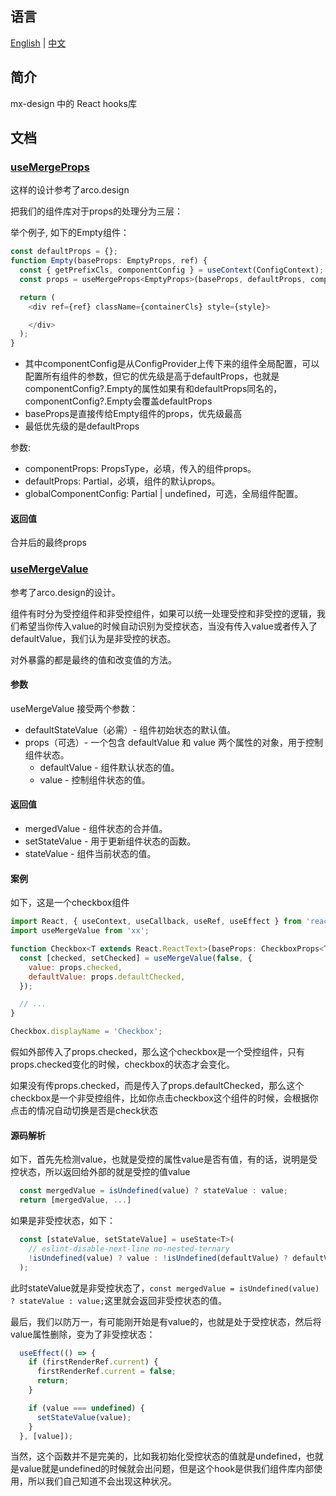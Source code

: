 ## 语言
[English](./README.md) | [中文](./README.zh.md)

## 简介
mx-design 中的 React hooks库


## 文档

### [useMergeProps](./src/useMergeProps.ts)

这样的设计参考了arco.design

把我们的组件库对于props的处理分为三层：

举个例子, 如下的Empty组件：

```javascript
const defaultProps = {};
function Empty(baseProps: EmptyProps, ref) {
  const { getPrefixCls, componentConfig } = useContext(ConfigContext);
  const props = useMergeProps<EmptyProps>(baseProps, defaultProps, componentConfig?.Empty);

  return (
    <div ref={ref} className={containerCls} style={style}>

    </div>
  );
}
```
- 其中componentConfig是从ConfigProvider上传下来的组件全局配置，可以配置所有组件的参数，但它的优先级是高于defaultProps，也就是componentConfig?.Empty的属性如果有和defaultProps同名的，componentConfig?.Empty会覆盖defaultProps
- baseProps是直接传给Empty组件的props，优先级最高
- 最低优先级的是defaultProps



参数:

- componentProps: PropsType，必填，传入的组件props。
- defaultProps: Partial<PropsType>，必填，组件的默认props。
- globalComponentConfig: Partial<PropsType> | undefined，可选，全局组件配置。

#### 返回值

合并后的最终props


### [useMergeValue](./src/useMergeValue.ts)

参考了arco.design的设计。

组件有时分为受控组件和非受控组件，如果可以统一处理受控和非受控的逻辑，我们希望当你传入value的时候自动识别为受控状态，当没有传入value或者传入了defaultValue，我们认为是非受控的状态。

对外暴露的都是最终的值和改变值的方法。

#### 参数
useMergeValue 接受两个参数：

- defaultStateValue（必需）- 组件初始状态的默认值。
- props（可选）- 一个包含 defaultValue 和 value 两个属性的对象，用于控制组件状态。
  - defaultValue - 组件默认状态的值。
  - value - 控制组件状态的值。

#### 返回值
- mergedValue - 组件状态的合并值。
- setStateValue - 用于更新组件状态的函数。
- stateValue - 组件当前状态的值。

#### 案例
如下，这是一个checkbox组件
```javascript
import React, { useContext, useCallback, useRef, useEffect } from 'react';
import useMergeValue from 'xx';

function Checkbox<T extends React.ReactText>(baseProps: CheckboxProps<T>, ref) {
  const [checked, setChecked] = useMergeValue(false, {
    value: props.checked,
    defaultValue: props.defaultChecked,
  });

  // ...
}

Checkbox.displayName = 'Checkbox';
```

假如外部传入了props.checked，那么这个checkbox是一个受控组件，只有props.checked变化的时候，checkbox的状态才会变化。

如果没有传props.checked，而是传入了props.defaultChecked，那么这个checkbox是一个非受控组件，比如你点击checkbox这个组件的时候，会根据你点击的情况自动切换是否是check状态

#### 源码解析

如下，首先先检测value，也就是受控的属性value是否有值，有的话，说明是受控状态，所以返回给外部的就是受控的值value
```javascript
  const mergedValue = isUndefined(value) ? stateValue : value;
  return [mergedValue, ...]
```
如果是非受控状态，如下：
```javascript
  const [stateValue, setStateValue] = useState<T>(
    // eslint-disable-next-line no-nested-ternary
    !isUndefined(value) ? value : !isUndefined(defaultValue) ? defaultValue : defaultStateValue
  );
```
此时stateValue就是非受控状态了，`const mergedValue = isUndefined(value) ? stateValue : value;`这里就会返回非受控状态的值。

最后，我们以防万一，有可能刚开始是有value的，也就是处于受控状态，然后将value属性删除，变为了非受控状态：

```javascript
  useEffect(() => {
    if (firstRenderRef.current) {
      firstRenderRef.current = false;
      return;
    }

    if (value === undefined) {
      setStateValue(value);
    }
  }, [value]);
```

当然，这个函数并不是完美的，比如我初始化受控状态的值就是undefined，也就是value就是undefined的时候就会出问题，但是这个hook是供我们组件库内部使用，所以我们自己知道不会出现这种状况。
